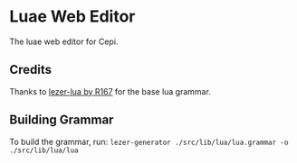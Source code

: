 # Luae Web Editor
The luae web editor for Cepi.

## Credits
Thanks to [lezer-lua by R167](https://github.com/R167/lezer-lua) for the base lua grammar.

## Building Grammar
To build the grammar, run:
`lezer-generator ./src/lib/lua/lua.grammar -o ./src/lib/lua/lua`